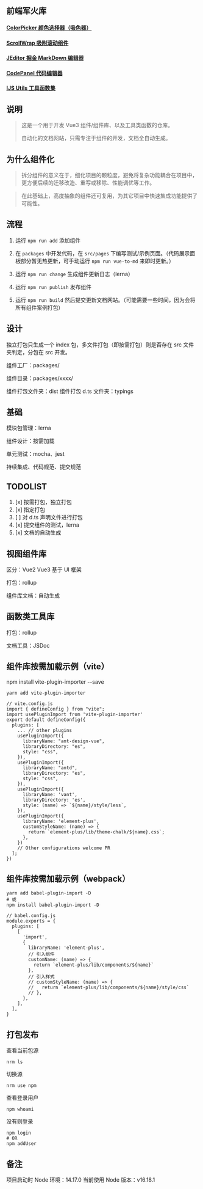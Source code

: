 <!--
 * @Author: ShawnPhang
 * @Date: 2021-09-02 10:44:23
 * @Description: 前端组件库搭建
 * @LastEditors: ShawnPhang <site: book.palxp.com>
 * @LastEditTime: 2023-07-17 14:20:41
 * @site: book.palxp.com / blog.palxp.com
-->

## 前端军火库

<!-- START -->

#### [ColorPicker 颜色选择器（吸色器）](/#/color-picker)

#### [ScrollWrap 吸附滚动组件](/#/scroll-wrap)

#### <a target="_blank" href="/#/j-editor">JEditor 掘金 MarkDown 编辑器</a>

#### [CodePanel 代码编辑器](/#/code-panel)

#### [IJS Utils 工具函数集](/#/ijs-utils)

<!-- END -->

## 说明

> 这是一个用于开发 Vue3 组件/组件库、以及工具类函数的仓库。
>
> 自动化的文档网站，只需专注于组件的开发，文档全自动生成。

## 为什么组件化

> 拆分组件的意义在于，细化项目的颗粒度，避免将复杂功能耦合在项目中，更方便后续的迁移改造、重写或移除、性能调优等工作。

> 在此基础上，高度抽象的组件还可复用，为其它项目中快速集成功能提供了可能性。

## 流程

1. 运行 `npm run add` 添加组件

2. 在 `packages` 中开发代码，在 `src/pages` 下编写测试/示例页面。（代码展示面板部分暂无热更新，可手动运行 `npm run vue-to-md` 来即时更新。）

3. 运行 `npm run change` 生成组件更新日志（lerna）

4. 运行 `npm run publish` 发布组件

5. 运行 `npm run build` 然后提交更新文档网站。（可能需要一些时间，因为会将所有组件案例打包）

## 设计

独立打包只生成一个 index 包，多文件打包（即按需打包）则是否存在 src 文件夹判定，分包在 src 开发。

组件工厂：packages/

组件目录：packages/xxxx/

组件打包文件夹：dist
组件打包 d.ts 文件夹：typings

## 基础

模块包管理：lerna

组件设计：按需加载

单元测试：mocha、jest

持续集成、代码规范、提交规范

## TODOLIST

1. [x] 按需打包，独立打包
2. [x] 指定打包
3. [ ] 对 d.ts 声明文件进行打包
4. [x] 提交组件的测试，lerna
5. [x] 文档的自动生成

## 视图组件库

区分：Vue2 Vue3 基于 UI 框架

打包：rollup

组件库文档：自动生成

## 函数类工具库

打包：rollup

文档工具：JSDoc

## 组件库按需加载示例（vite）

npm install vite-plugin-importer --save

```
yarn add vite-plugin-importer
```

```
// vite.config.js
import { defineConfig } from "vite";
import usePluginImport from 'vite-plugin-importer'
export default defineConfig({
  plugins: [
    ... // other plugins
    usePluginImport({
      libraryName: "ant-design-vue",
      libraryDirectory: "es",
      style: "css",
    }),
    usePluginImport({
      libraryName: "antd",
      libraryDirectory: "es",
      style: "css",
    }),
    usePluginImport({
      libraryName: 'vant',
      libraryDirectory: 'es',
      style: (name) => `${name}/style/less`,
    }),
    usePluginImport({
      libraryName: 'element-plus',
      customStyleName: (name) => {
        return `element-plus/lib/theme-chalk/${name}.css`;
      },
    })
    // Other configurations welcome PR
  ];
})
```

## 组件库按需加载示例（webpack）

```
yarn add babel-plugin-import -D
# 或
npm install babel-plugin-import -D
```

```
// babel.config.js
module.exports = {
  plugins: [
    [
      'import',
      {
        libraryName: 'element-plus',
        // 引入组件
        customName: (name) => {
          return `element-plus/lib/components/${name}`
        },
        // 引入样式
        // customStyleName: (name) => {
        //   return `element-plus/lib/components/${name}/style/css`
        // },
      },
    ],
  ],
}
```

## 打包发布

查看当前包源

```
nrm ls
```

切换源

```
nrm use npm
```

查看登录用户

```
npm whoami
```

没有则登录

```
npm login
# OR
npm addUser
```

## 备注

项目启动时 Node 环境：14.17.0 当前使用 Node 版本：v16.18.1
